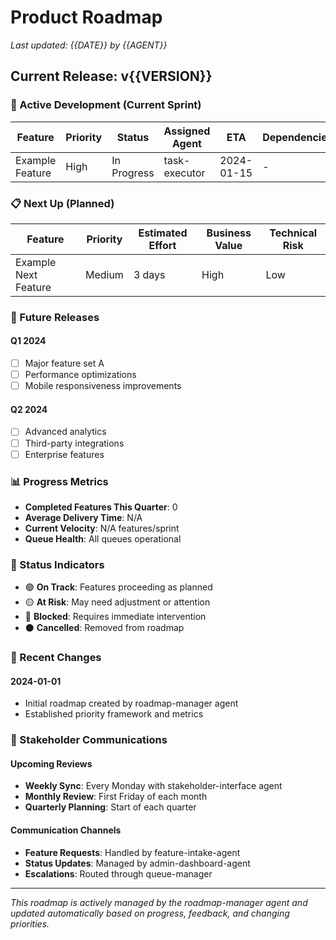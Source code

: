 # Product Roadmap

*Last updated: {{DATE}} by {{AGENT}}*

## Current Release: v{{VERSION}}

### 🎯 Active Development (Current Sprint)

| Feature | Priority | Status | Assigned Agent | ETA | Dependencies |
|---------|----------|--------|----------------|-----|--------------|
| Example Feature | High | In Progress | task-executor | 2024-01-15 | - |

### 📋 Next Up (Planned)

| Feature | Priority | Estimated Effort | Business Value | Technical Risk |
|---------|----------|-----------------|----------------|----------------|
| Example Next Feature | Medium | 3 days | High | Low |

### 🔮 Future Releases

#### Q1 2024
- [ ] Major feature set A
- [ ] Performance optimizations  
- [ ] Mobile responsiveness improvements

#### Q2 2024  
- [ ] Advanced analytics
- [ ] Third-party integrations
- [ ] Enterprise features

### 📊 Progress Metrics

- **Completed Features This Quarter**: 0
- **Average Delivery Time**: N/A
- **Current Velocity**: N/A features/sprint
- **Queue Health**: All queues operational

### 🚦 Status Indicators

- 🟢 **On Track**: Features proceeding as planned
- 🟡 **At Risk**: May need adjustment or attention  
- 🔴 **Blocked**: Requires immediate intervention
- ⚫ **Cancelled**: Removed from roadmap

### 📝 Recent Changes

#### 2024-01-01
- Initial roadmap created by roadmap-manager agent
- Established priority framework and metrics

### 🎪 Stakeholder Communications

#### Upcoming Reviews
- **Weekly Sync**: Every Monday with stakeholder-interface agent
- **Monthly Review**: First Friday of each month
- **Quarterly Planning**: Start of each quarter

#### Communication Channels
- **Feature Requests**: Handled by feature-intake-agent
- **Status Updates**: Managed by admin-dashboard-agent  
- **Escalations**: Routed through queue-manager

---

*This roadmap is actively managed by the roadmap-manager agent and updated automatically based on progress, feedback, and changing priorities.*